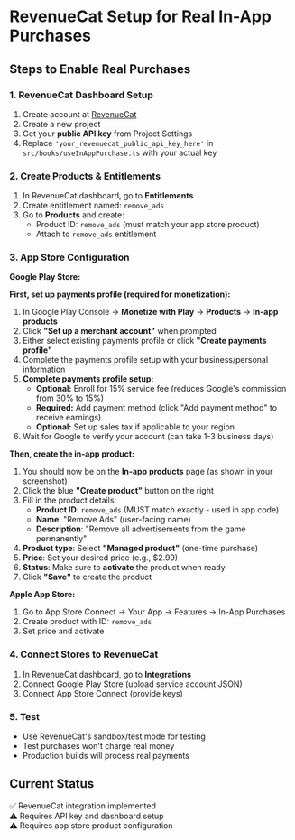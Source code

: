 # RevenueCat Setup for Real In-App Purchases

## Steps to Enable Real Purchases

### 1. RevenueCat Dashboard Setup
1. Create account at [RevenueCat](https://www.revenuecat.com/)
2. Create a new project
3. Get your **public API key** from Project Settings
4. Replace `'your_revenuecat_public_api_key_here'` in `src/hooks/useInAppPurchase.ts` with your actual key

### 2. Create Products & Entitlements
1. In RevenueCat dashboard, go to **Entitlements**
2. Create entitlement named: `remove_ads`
3. Go to **Products** and create:
   - Product ID: `remove_ads` (must match your app store product)
   - Attach to `remove_ads` entitlement

### 3. App Store Configuration
**Google Play Store:**

**First, set up payments profile (required for monetization):**
1. In Google Play Console → **Monetize with Play** → **Products** → **In-app products**
2. Click **"Set up a merchant account"** when prompted
3. Either select existing payments profile or click **"Create payments profile"**
4. Complete the payments profile setup with your business/personal information
5. **Complete payments profile setup:**
   - **Optional:** Enroll for 15% service fee (reduces Google's commission from 30% to 15%)
   - **Required:** Add payment method (click "Add payment method" to receive earnings)
   - **Optional:** Set up sales tax if applicable to your region
6. Wait for Google to verify your account (can take 1-3 business days)

**Then, create the in-app product:**
1. You should now be on the **In-app products** page (as shown in your screenshot)
2. Click the blue **"Create product"** button on the right
3. Fill in the product details:
   - **Product ID**: `remove_ads` (MUST match exactly - used in app code)
   - **Name**: "Remove Ads" (user-facing name)
   - **Description**: "Remove all advertisements from the game permanently"
4. **Product type**: Select **"Managed product"** (one-time purchase)
5. **Price**: Set your desired price (e.g., $2.99)
6. **Status**: Make sure to **activate** the product when ready
7. Click **"Save"** to create the product

**Apple App Store:**
1. Go to App Store Connect → Your App → Features → In-App Purchases
2. Create product with ID: `remove_ads`  
3. Set price and activate

### 4. Connect Stores to RevenueCat
1. In RevenueCat dashboard, go to **Integrations**
2. Connect Google Play Store (upload service account JSON)
3. Connect App Store Connect (provide keys)

### 5. Test
- Use RevenueCat's sandbox/test mode for testing
- Test purchases won't charge real money
- Production builds will process real payments

## Current Status
✅ RevenueCat integration implemented  
⚠️ Requires API key and dashboard setup  
⚠️ Requires app store product configuration